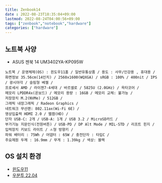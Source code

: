 ```yaml
---
title: Zenbook14
date : 2022-08-23T18:35:04+09:00
lastmod: 2022-08-24T04:00:56+09:00
tags: ["zenbook","notebook","hardware"]
categories: ["hardware"]
---
```


## 노트북 사양

* ASUS 젠북 14 UM3402YA-KP095W

```
노트북 / 운영체제(OS) : 윈도우11홈 / 일반유통상품 / 용도 : 사무/인강용 , 휴대용 /
화면정보 35.56cm(14인치) / 2560x1600(WQXGA) / sRGB : 100% / 400nit / IPS / 광시야각 / 슬림형 베젤 /
프로세서 AMD / 라이젠7-4세대 / 바르셀로 / 5825U (2.0GHz) / 옥타코어 /
메모리 LPDDR4x(온보드) / 메모리 용량 : 16GB / 메모리 교체: 불가능 /
저장장치 M.2(NVMe) / 512GB /
그래픽 내장그래픽 / Radeon Graphics /
네트워크 무선랜: 802.11ax(Wi-Fi 6E) /
영상입출력 HDMI 2.0 / 웹캠(HD) /
단자 USB-C: 2개 / USB-A: 1개 / USB 3.2 / MicroSD카드 /
부가기능 지문인식(전원버튼) / USB-PD / DP Alt Mode / MIL-STD / 리프트 힌지 /
입력장치 키보드 라이트 / ㅗ형 방향키 /
파워 배터리 : 75Wh / 어댑터 : 65W / 충전단자 : 타입C /
주요제원 두께 : 16.9mm / 무게 : 1.39kg / 색상: 블랙
```

## OS 설치 환경

* [윈도우11](windows11)
* [우분투 22.04](ubuntu)
